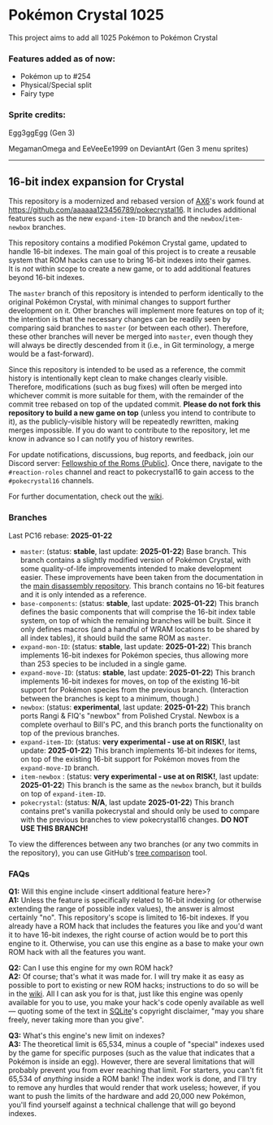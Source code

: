 # Pokémon Crystal 1025

This project aims to add all 1025 Pokémon to Pokémon Crystal

### Features added as of now:

* Pokémon up to #254
* Physical/Special split
* Fairy type

### Sprite credits:

Egg3ggEgg (Gen 3)

MegamanOmega and EeVeeEe1999 on DeviantArt (Gen 3 menu sprites)


---

## 16-bit index expansion for Crystal

This repository is a modernized and rebased version of [AX6](https://github.com/aaaaaa123456789)'s work found at https://github.com/aaaaaa123456789/pokecrystal16.
It includes additional features such as the new `expand-item-ID` branch and the `newbox`/`item-newbox` branches.

This repository contains a modified Pokémon Crystal game, updated to handle 16-bit indexes. The main goal of this
project is to create a reusable system that ROM hacks can use to bring 16-bit indexes into their games.  
It is *not* within scope to create a new game, or to add additional features beyond 16-bit indexes.

The `master` branch of this repository is intended to perform identically to the original Pokémon Crystal, with
minimal changes to support further development on it. Other branches will implement more features on top of it; the
intention is that the necessary changes can be readily seen by comparing said branches to `master` (or between each
other). Therefore, these other branches will never be merged into `master`, even though they will always be directly
descended from it (i.e., in Git terminology, a merge would be a fast-forward).

Since this repository is intended to be used as a reference, the commit history is intentionally kept clean to make
changes clearly visible. Therefore, modifications (such as bug fixes) will often be merged into whichever commit is
more suitable for them, with the remainder of the commit tree rebased on top of the updated commit. **Please do not
fork this repository to build a new game on top** (unless you intend to contribute to it), as the publicly-visible
history will be repeatedly rewritten, making merges impossible. If you do want to contribute to the repository, let
me know in advance so I can notify you of history rewrites.

For update notifications, discussions, bug reports, and feedback, join our Discord server: [Fellowship of the Roms (Public)](https://discord.gg/dvpf6wcqMn). 
Once there, navigate to the `#reaction-roles` channel and react to pokecrystal16 to gain access to the `#pokecrystal16` channels.

For further documentation, check out the [wiki].

### Branches

Last PC16 rebase: **2025-01-22**

* `master`: (status: **stable**, last update: **2025-01-22**) Base branch. This branch contains a slightly modified
  version of Pokémon Crystal, with some quality-of-life improvements intended to make development easier. These
  improvements have been taken from the documentation in the [main disassembly repository][pokecrystal]. This branch
  contains no 16-bit features and it is only intended as a reference.
* `base-components`: (status: **stable**, last update: **2025-01-22**) This branch defines the basic components that
  will comprise the 16-bit index table system, on top of which the remaining branches will be built. Since it only
  defines macros (and a handful of WRAM locations to be shared by all index tables), it should build the same ROM as
  `master`.
* `expand-mon-ID`: (status: **stable**, last update: **2025-01-22**) This branch implements 16-bit indexes for Pokémon
  species, thus allowing more than 253 species to be included in a single game.
* `expand-move-ID`: (status: **stable**, last update: **2025-01-22**) This branch implements 16-bit indexes for moves,
  on top of the existing 16-bit support for Pokémon species from the previous branch. (Interaction between the
  branches is kept to a minimum, though.)
* `newbox`: (status: **experimental**, last update: **2025-01-22**) This branch ports Rangi & FIQ's "newbox" from
  Polished Crystal. Newbox is a complete overhaul to Bill's PC, and this branch ports the functionality on
  top of the previous branches.
* `expand-item-ID`: (status: **very experimental - use at on RISK!**, last update: **2025-01-22**) This branch implements 16-bit
  indexes for items, on top of the existing 16-bit support for Pokémon moves from the `expand-move-ID` branch.
* `item-newbox` : (status: **very experimental - use at on RISK!**, last update: **2025-01-22**) This branch is the same
  as the `newbox` branch, but it builds on top of `expand-item-ID`.
* `pokecrystal`: (status: **N/A**, last update **2025-01-22**) This branch contains pret's vanilla pokecrystal and
  should only be used to compare with the previous branches to view pokecrystal16 changes. **DO NOT USE THIS BRANCH!**

To view the differences between any two branches (or any two commits in the repository), you can use GitHub's [tree
comparison][compare] tool.

### FAQs

**Q1:** Will this engine include \<insert additional feature here\>?  
**A1:** Unless the feature is specifically related to 16-bit indexing (or otherwise extending the range of possible
index values), the answer is almost certainly "no". This repository's scope is limited to 16-bit indexes. If you
already have a ROM hack that includes the features you like and you'd want it to have 16-bit indexes, the right course
of action would be to port this engine to it. Otherwise, you can use this engine as a base to make your own ROM hack
with all the features you want.

**Q2:** Can I use this engine for my own ROM hack?  
**A2:** Of course; that's what it was made for. I will try make it as easy as possible to port to existing or new ROM
hacks; instructions to do so will be in the [wiki]. All I can ask you for is that, just like this engine was openly
available for you to use, you make your hack's code openly available as well — quoting some of the text in
[SQLite](https://sqlite.org)'s copyright disclaimer, "may you share freely, never taking more than you give".

**Q3:** What's this engine's new limit on indexes?  
**A3:** The theoretical limit is 65,534, minus a couple of "special" indexes used by the game for specific purposes
(such as the value that indicates that a Pokémon is inside an egg). However, there are several limitations that will
probably prevent you from ever reaching that limit. For starters, you can't fit 65,534 of _anything_ inside a ROM
bank! The index work is done, and I'll try to remove any hurdles that would render that work useless; however, if you
want to push the limits of the hardware and add 20,000 new Pokémon, you'll find yourself against a technical challenge
that will go beyond indexes.

[compare]: https://github.com/vulcandth/pokecrystal16/compare
[pokecrystal]: https://github.com/pret/pokecrystal/
[wiki]: https://github.com/vulcandth/pokecrystal16/wiki

